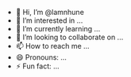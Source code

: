 - 👋 Hi, I’m @lamnhune
- 👀 I’m interested in ...
- 🌱 I’m currently learning ...
- 💞️ I’m looking to collaborate on ...
- 📫 How to reach me ...
- 😄 Pronouns: ...
- ⚡ Fun fact: ...

<!---
lamnhune/lamnhune is a ✨ special ✨ repository because its `README.md` (this file) appears on your GitHub profile.
You can click the Preview link to take a look at your changes.
--->
